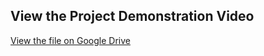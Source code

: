 ## View the Project Demonstration Video

[View the file on Google Drive](https://drive.google.com/file/d/1QUaWiGP7UsbHi1ArIO2uBFh_O_ooRSWZ/view?usp=sharing)
